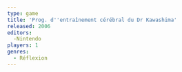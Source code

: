 ```yaml
---
type: game
title: 'Prog. d''entraînement cérébral du Dr Kawashima'
released: 2006
editors: 
  -Nintendo
players: 1
genres:
  - Réflexion
---
```

